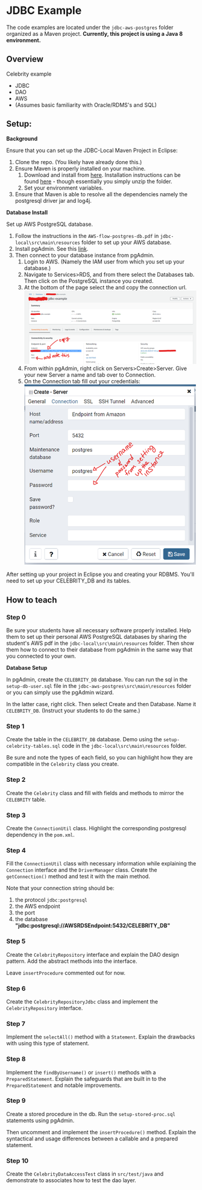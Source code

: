 # JDBC Example
The code examples are located under the `jdbc-aws-postgres` folder organized as a Maven project.
**Currently, this project is using a Java 8 environment.**

## Overview
Celebrity example
  * JDBC
  * DAO
  * AWS
  * (Assumes basic familiarity with Oracle/RDMS's and SQL) 

## Setup: 

**Background**

Ensure that you can set up the JDBC-Local Maven Project in Eclipse: 

1. Clone the repo. (You likely have already done this.) 
2. Ensure Maven is properly installed on your machine. 
	1. Download and install from [here](https://maven.apache.org/download.cgi). Installation instructions can be found [here](https://maven.apache.org/install.html) - though essentially you simply unzip the folder. 
	2. Set your environment variables.
3. Ensure that Maven is able to resolve all the dependencies namely the postgresql driver jar and log4j. 
 
**Database Install**

Set up AWS PostgreSQL database.

1. Follow the instructions in the `AWS-flow-postgres-db.pdf` in `jdbc-local\src\main\resources` folder to set up your AWS database.
2. Install pgAdmin. See this [link](https://www.pgadmin.org/download/).  
3. Then connect to your database instance from pgAdmin.
	1. Login to AWS. (Namely the IAM user from which you set up your database.)
	2. Navigate to Services>RDS, and from there select the Databases tab. Then click on the PostgreSQL instance you created. 
	3. At the bottom of the page select the and copy the connection url.
	![Image of the instance page.](./images/AWSConnectionDetails.png)
	4. From within pgAdmin, right click on Servers>Create>Server. Give your new Server a name and tab over to Connection.
	5. On the Connection tab fill out your credentials: 
	![Image of pgAdmin Server Connection Tab](./images/pgAdminConnectionDetails.png) 

After setting up your project in Eclipse you and creating your RDBMS. You'll need to set up your CELEBRITY_DB and its tables. 

## How to teach

### Step 0

Be sure your students have all necessary software properly installed. Help them to set up their personal AWS PostgreSQL databases by sharing the student's AWS pdf in the `jdbc-local\src\main\resources` folder. Then show them how to connect to their database from pgAdmin in the same way that you connected to your own. 

**Database Setup**

In pgAdmin, create the `CELEBRITY_DB` database. You can run the sql in the `setup-db-user.sql` file in the `jdbc-aws-postgres\src\main\resources` folder or you can simply use the pgAdmin wizard. 

In the latter case, right click. Then select Create and then Database. Name it `CELEBRITY_DB`. (Instruct your students to do the same.)  

### Step 1
Create the table in the `CELEBRITY_DB` database. Demo using the `setup-celebrity-tables.sql` code in the `jdbc-local\src\main\resources` folder. 

Be sure and note the types of each field, so you can highlight how they are compatible in the `Celebrity` class you create. 

### Step 2
Create the `Celebrity` class and fill with fields and methods to mirror the `CELEBRITY` table.

### Step 3
Create the `ConnectionUtil` class. Highlight the corresponding postgresql dependency in the `pom.xml`. 

### Step 4
Fill the `ConnectionUtil` class with necessary information while explaining the `Connection` interface and the `DriverManager` class. Create the `getConnection()` method and test it with the main method.

Note that your connection string should be:
1. the protocol `jdbc:postgresql` 
2. the AWS endpoint 
3. the port
4. the database
**"jdbc:postgresql://AWSRDSEndpoint:5432/CELEBRITY_DB"**


### Step 5
Create the `CelebrityRepository` interface and explain the DAO design pattern. Add the abstract methods into the interface.

Leave `insertProcedure` commented out for now. 

### Step 6
Create the `CelebrityRepositoryJdbc` class and implement the `CelebrityRepository` interface.

### Step 7
Implement the `selectAll()` method with a `Statement`. Explain the drawbacks with using this type of statement.

### Step 8
Implement the `findByUsername()` or `insert()` methods with a `PreparedStatement`. Explain the safeguards that are built in to the `PreparedStatement` and notable improvements.

### Step 9
Create a stored procedure in the db. Run the `setup-stored-proc.sql` statements using pgAdmin. 

Then uncomment and implement the `insertProcedure()` method. Explain the syntactical and usage differences between a callable and a prepared statement.

### Step 10
Create the `CelebrityDataAccessTest` class in `src/test/java` and demonstrate to associates how to test the dao layer.





